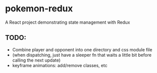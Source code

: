 # pokemon-redux
A React project demonstrating state management with Redux

## TODO:
- Combine player and opponent into one directory and css module file
- (when dispatching, just have a sleeper fn that waits a little bit before calling the next update)
- keyframe animations: add/remove classes, etc
